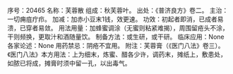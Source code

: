 序号：20465
名称：芙蓉散
组成：秋芙蓉叶。
出处：《普济良方》卷二。
主治：一切痈疽疔疖。
加减：加赤小豆末1钱，效更速。
功效：初起者即消，已成者易溃，已穿者易敛。
用法用量：加蜂蜜调涂（无蜜则粘紧难揭），周围留疮头不涂，干则频换，更取汁和酒随量饮。
制备方法：或生研，或干研。
临床应用：None
各家论述：None
用药禁忌：阴疮不宜用。
附注：芙蓉膏（《医门八法》卷三）。《医门八法》本方用法：上为细末，炼蜜、醋各少许，调药末，摊纸上，敷患处，如脓已将成，摊膏时须中留一孔，以出毒气。
